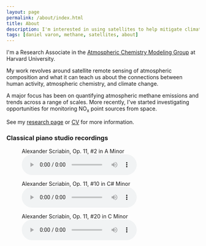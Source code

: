 ```yaml
---
layout: page
permalink: /about/index.html
title: About
description: I'm interested in using satellites to help mitigate climate change and air pollution.
tags: [daniel varon, methane, satellites, about]
---
```


I'm a Research Associate in the <a href="http://acmg.seas.harvard.edu/" target="_blank">Atmospheric Chemistry Modeling Group</a> at Harvard University. 

My work revolves around satellite remote sensing of atmospheric composition and what it can teach us about the connections between human activity, atmospheric chemistry, and climate change. 

A major focus has been on quantifying atmospheric methane emissions and trends across a range of scales. More recently, I've started investigating opportunities for monitoring NO<sub>x</sub> point sources from space. 

See my <a href="{{ site.url }}/research">research page</a> or <a href="{{ site.url }}/daniel_varon_cv.pdf" target="_blank">CV</a> for more information.

<a href="https://scholar.google.com/citations?user=9rXfafMAAAAJ&hl=en&oi=ao"
   class="social-icon si-rounded si-small si-googlescholar" target="_blank">
   <i class="ai ai-google-scholar-square ai-3x" style="font-size:32px"></i></a>
<a href="https://github.com/djvaron" 
   class="social-icon si-rounded si-small si-github" target="_blank">
   <i class="fa fa-github" aria-hidden="true" style="font-size:32px"></i></a>
<a href="https://orcid.org/0000-0002-3207-5731" class="social-icon si-rounded si-small si-orcid"
          target="_blank">
          <i class="ai ai-orcid ai-3x" style="font-size:32px"></i></a>
<a href="https://www.linkedin.com/in/daniel-varon-051b9914b/"
   class="social-icon si-rounded si-small si-linkedin" target="_blank">
   <i class="fa fa-linkedin-square" style="font-size:32px"></i></a>

### Classical piano studio recordings

<figure>
  <figcaption>Alexander Scriabin, Op. 11, #2 in A Minor</figcaption>
  <audio controls src="/media/Scriabin_Op11_No2_in_A_Minor.mp3"></audio>
</figure>
<figure>
  <figcaption>Alexander Scriabin, Op. 11, #10 in C# Minor</figcaption>
  <audio controls src="/media/Scriabin_Op11_No10_in_C_Minor.mp3"></audio>
</figure>
<figure>
  <figcaption>Alexander Scriabin, Op. 11, #20 in C Minor</figcaption>
  <audio controls src="/media/Scriabin_Op11_No20_in_C_Minor.mp3"></audio>
</figure>